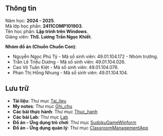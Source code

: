 ## Thông tin
Năm học: **2024 - 2025**.  
Mã lớp học phần: **2411COMP101903**.  
Tên học phần: **Lập trình trên Windows**.  
Giảng viên: **ThS. Lương Trần Ngọc Khiết**.  

**Nhóm đồ án (Chuồn Chuồn Con)**:
- Nguyễn Ngọc Phú Tỷ - Mã số sinh viên: 49.01.104.172 - Nhóm trưởng.
- Trần Lê Triều Dương - Mã số sinh viên: 49.01.104.026.
- Cao Võ Tuấn Kiệt - Mã số sinh viên: 49.01.104.076.
- Phan Thị Hồng Nhung - Mã số sinh viên: 49.01.104.104.

## Lưu trữ
- **Tài liệu**: Thư mục [Tai_lieu](/Tai_lieu/)
- **My notes**: Thư mục [Ghi_chu](/Ghi_chu/)  
- **Các bài thực hành**: Thư mục [Thuc_hanh](/Thuc_hanh/)  
- **Các bài Lab**: Thư mục [Lab](/Lab/)  
- **Đồ án - Ứng dụng trò chơi**: Thư mục [SudokuGameWinform](/Do_an/SudokuGameWinform/)  
- **Đồ án - Ứng dụng quản lý**: Thư mục [ClassroomManagementApp](/Do_an/ClassroomManagementApp/)
